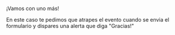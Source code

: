 ¡Vamos con uno más!

En este caso te pedimos que atrapes el evento cuando se envia el formulario y dispares una alerta que diga "Gracias!"